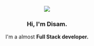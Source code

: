 <p align="center">
<img src="https://skillicons.dev/icons?i=html,css,js,react,nextjs,nodejs,supabase,firebase,mongo,tailwind,bootstrap,git,php&theme=dark"/>
</p>

<p align="center" width="300">
   <h3 align="center">Hi, I'm Disam.</h3>
   <p align="center">I'm a almost <strong>Full Stack developer<strong>.</p>
</p>

